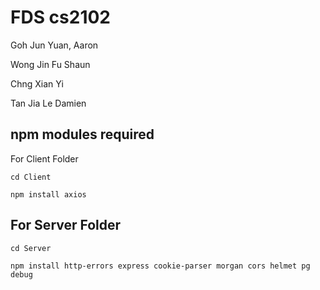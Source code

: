 # FDS cs2102
Goh Jun Yuan, Aaron

Wong Jin Fu Shaun

Chng Xian Yi

Tan Jia Le Damien

## npm modules required

For Client Folder

```cd Client```

```npm install axios```

## For Server Folder
```cd Server```

```npm install http-errors express cookie-parser morgan cors helmet pg debug```
